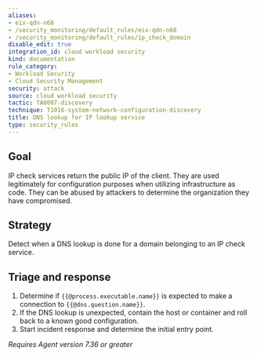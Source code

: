 ```yaml
---
aliases:
- eix-qdn-n68
- /security_monitoring/default_rules/eix-qdn-n68
- /security_monitoring/default_rules/ip_check_domain
disable_edit: true
integration_id: cloud workload security
kind: documentation
rule_category:
- Workload Security
- Cloud Security Management
security: attack
source: cloud workload security
tactic: TA0007-discovery
technique: T1016-system-network-configuration-discovery
title: DNS lookup for IP lookup service
type: security_rules
---
```


## Goal

IP check services return the public IP of the client. They are used legitimately for configuration purposes when utilizing infrastructure as code. They can be abused by attackers to determine the organization they have compromised.

## Strategy

Detect when a DNS lookup is done for a domain belonging to an IP check service.

## Triage and response

1. Determine if `{{@process.executable.name}}` is expected to make a connection to `{{@dns.question.name}}`.
2. If the DNS lookup is unexpected, contain the host or container and roll back to a known good configuration.
3. Start incident response and determine the initial entry point.

*Requires Agent version 7.36 or greater*
